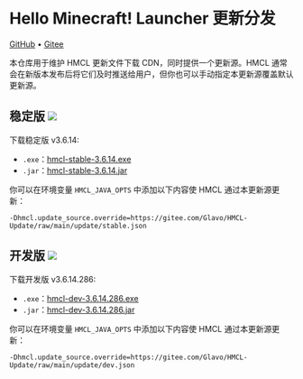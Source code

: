 # Hello Minecraft! Launcher 更新分发

[GitHub](https://github.com/HMCL-dev/HMCL-Update) • [Gitee](https://gitee.com/Glavo/HMCL-Update)

本仓库用于维护 HMCL 更新文件下载 CDN，同时提供一个更新源。HMCL 通常会在新版本发布后将它们及时推送给用户，但你也可以手动指定本更新源覆盖默认更新源。


## 稳定版 [![](https://img.shields.io/maven-central/v/org.glavo.hmcl/hmcl-stable?label=稳定版)](https://search.maven.org/artifact/org.glavo.hmcl/hmcl-stable/3.6.14/pom)

下载稳定版 v3.6.14:

* `.exe`：[hmcl-stable-3.6.14.exe](https://mirrors.cloud.tencent.com/nexus/repository/maven-public/org/glavo/hmcl/hmcl-stable/3.6.14/hmcl-stable-3.6.14.exe)
* `.jar`：[hmcl-stable-3.6.14.jar](https://mirrors.cloud.tencent.com/nexus/repository/maven-public/org/glavo/hmcl/hmcl-stable/3.6.14/hmcl-stable-3.6.14.jar)

你可以在环境变量 `HMCL_JAVA_OPTS` 中添加以下内容使 HMCL 通过本更新源更新：

```
-Dhmcl.update_source.override=https://gitee.com/Glavo/HMCL-Update/raw/main/update/stable.json
```

## 开发版 [![](https://img.shields.io/maven-central/v/org.glavo.hmcl/hmcl-dev?label=开发版)](https://search.maven.org/artifact/org.glavo.hmcl/hmcl-dev/3.6.14.286/pom)

下载开发版 v3.6.14.286:

* `.exe`：[hmcl-dev-3.6.14.286.exe](https://mirrors.cloud.tencent.com/nexus/repository/maven-public/org/glavo/hmcl/hmcl-dev/3.6.14.286/hmcl-dev-3.6.14.286.exe)
* `.jar`：[hmcl-dev-3.6.14.286.jar](https://mirrors.cloud.tencent.com/nexus/repository/maven-public/org/glavo/hmcl/hmcl-dev/3.6.14.286/hmcl-dev-3.6.14.286.jar)

你可以在环境变量 `HMCL_JAVA_OPTS` 中添加以下内容使 HMCL 通过本更新源更新：

```
-Dhmcl.update_source.override=https://gitee.com/Glavo/HMCL-Update/raw/main/update/dev.json
```

